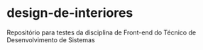 # design-de-interiores
Repositório para testes da disciplina de Front-end do Técnico de Desenvolvimento de Sistemas
